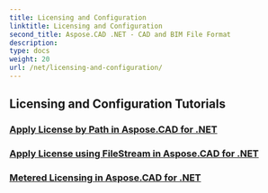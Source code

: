 ```yaml
---
title: Licensing and Configuration
linktitle: Licensing and Configuration
second_title: Aspose.CAD .NET - CAD and BIM File Format
description: 
type: docs
weight: 20
url: /net/licensing-and-configuration/
---
```


## Licensing and Configuration Tutorials
### [Apply License by Path in Aspose.CAD for .NET](./apply-license-by-path/)
### [Apply License using FileStream in Aspose.CAD for .NET](./apply-license-using-filestream/)
### [Metered Licensing in Aspose.CAD for .NET](./metered-licensing/)